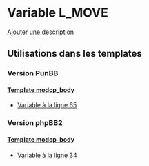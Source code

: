 # Variable L_MOVE
[Ajouter une description](https://fa-tvars.appspot.com/var/L_MOVE)

## Utilisations dans les templates

### Version PunBB

#### [Template modcp_body](punbb/modcp_body.md#readme)
* [Variable &agrave; la ligne 65](../punbb/modcp_body.tpl#L65)

### Version phpBB2

#### [Template modcp_body](subsilver/modcp_body.md#readme)
* [Variable &agrave; la ligne 34](../subsilver/modcp_body.tpl#L34)